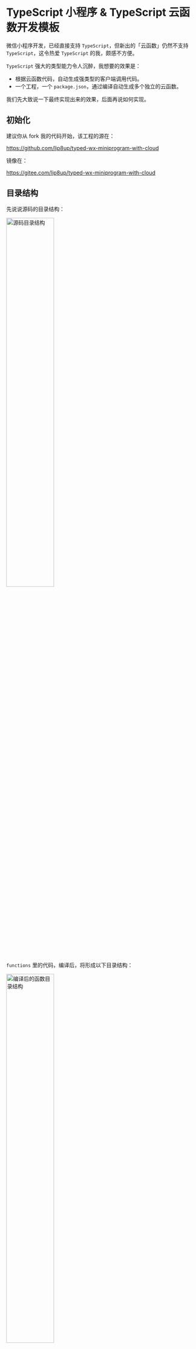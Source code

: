# TypeScript 小程序 & TypeScript 云函数开发模板

微信小程序开发，已经直接支持 `TypeScript`，但新出的「云函数」仍然不支持 `TypeScript`，这令热爱 `TypeScript` 的我，颇感不方便。

`TypeScript` 强大的类型能力令人沉醉，我想要的效果是：

- 根据云函数代码，自动生成强类型的客户端调用代码。
- 一个工程，一个 `package.json`，通过编译自动生成多个独立的云函数。

我们先大致说一下最终实现出来的效果，后面再说如何实现。

## 初始化

建议你从 fork 我的代码开始，该工程的源在：

https://github.com/lip8up/typed-wx-miniprogram-with-cloud

镜像在：

https://gitee.com/lip8up/typed-wx-miniprogram-with-cloud

## 目录结构

先说说源码的目录结构：

<img src="assets/01-layout.png" alt="源码目录结构" width="50%">

`functions` 里的代码，编译后，将形成以下目录结构：

<img src="assets/02-build.png" alt="编译后的函数目录结构" width="50%">

> 当然，如果你的函数比较复杂，需要多个文件，可以在 `functions` 下，创建一个子目录，该子目录的名字，就是你的云函数名字，子目录中创建一个 `index.ts` 作为入口函数，其他文件都放在该目录下。

也可以将一些工具类的函数，放在其他目录，然后在主函数中引用，编译工具，会处理引用关系，确保每个函数都可独立运行。

当然，上述目录结构，是通过根目录下的 `project.config.json` 进行配置的，你可以根据需要进行修改：

```json
{
  "miniprogramRoot": "miniprogram/",
  "cloudfunctionRoot": "cloud/build/",
  "cloudfunctionTemplateRoot": "cloud/.template",
}
```

## 包依赖

最终上传的是 `build` 目录下的函数，每个函数，均含有各自的 `package.json`，并且其 `dependencies` 字段仅仅包含每个函数实际需要的，不会多包含。

举例来说，本示例项目，被各个函数共享使用的 `cloud/package.json` 中，`dependencies` 字段的值为：

```json
"dependencies": {
  "cheerio": "^1.0.0-rc.10",
  "got": "^11.8.2",
  "iconv-lite": "^0.6.3",
  "wx-server-sdk": "^2.5.3"
}
```

`context`、`format`、`sum` 等函数比较简单，只依赖 `wx-server-sdk` 包，以 `sum` 为例，其 `package.json` （`cloud/build/sum/package.json`）为：

```json
{
  "name": "sum",
  "version": "1.0.0",
  "description": "",
  "author": "lip8up <lip8up@qq.com>",
  "license": "MIT",
  "dependencies": {
    "wx-server-sdk": "^2.5.3"
  }
}
```

而 `transfer` 依赖 `cheerio`、`got`、`iconv-lite`、`wx-server-sdk` 四个包，其 `package.json`（`cloud/build/transfer/package.json`）为：

```json
{
  "name": "transfer",
  "version": "1.0.0",
  "description": "",
  "author": "lip8up <lip8up@qq.com>",
  "license": "MIT",
  "dependencies": {
    "got": "^11.8.2",
    "iconv-lite": "^0.6.3",
    "cheerio": "^1.0.0-rc.10",
    "wx-server-sdk": "^2.5.3"
  }
}
```

这里我们先简单说一下，后面再详述如何实现。

## 云函数代码

我们以 `sum` 为例，其内容非常简单：

```ts
// cloud/src/functions/sum.ts
export default (a: number, b: number) => {
  return a + b
}
```

可以看到，使用了 `export default`，使用的也是 `es module` 格式，而云函数，要求导出 `main` 函数，并且使用 `commonjs` 的格式。

别着急，我写的编译工具，要求你直接写 `export default`，剩下的编译工具来处理，如上面的代码，被编译工具处理后，形成如下代码（`cloud/build/sum/index.js`）：

```js
'use strict';

//~~** This code was generated by rollup-plugin-wx-cloud, please DO NOT EDIT it. **~~

Object.defineProperty(exports, '__esModule', { value: true });

var cloud_1 = require('wx-server-sdk');

function _interopDefaultLegacy (e) { return e && typeof e === 'object' && 'default' in e ? e : { 'default': e }; }

var cloud_1__default = /*#__PURE__*/_interopDefaultLegacy(cloud_1);

const default_1 = (a, b) => {
    return a + b;
};
cloud_1__default["default"].init({ env: cloud_1__default["default"].DYNAMIC_CURRENT_ENV });
async function main(event) {
    return default_1(event.a, event.b);
}

exports.main = main;
//# sourceMappingURL=index.js.map
```

可以看到 `export default` 被编译掉了，取而代之，增加了一个 `async function main` 函数，并且使用 `commonjs` 的方式导出它 `exports.main = main;`。

编译工具发现你的原有代码中，没有对 `wx-server-sdk` 进行初始化，会替你初始化：

```js
var cloud_1 = require('wx-server-sdk');
var cloud_1__default = /*#__PURE__*/_interopDefaultLegacy(cloud_1);
`cloud_1__default["default"].init({ env: cloud_1__default["default"].DYNAMIC_CURRENT_ENV })`

// 上面是编译后的代码，对应的源码为：
import cloud from 'wx-server-sdk'
cloud.init({ env: cloud.DYNAMIC_CURRENT_ENV })
```

> 如果你进行了初始化，它就不会再做多余的初始化操作。

## 客户端代码

再看一下强类型的客户端调用代码文件 `miniprogram/lib/cloud.ts` 的内容，原谅我直接上一段大代码，大家先粗略看一下，看不懂也不要紧（能看懂也不要对我撇嘴😒），有一个大概的印象，下面会一步步展开讲述：

```ts
//~~** This code was generated by rollup-plugin-wx-cloud, please DO NOT EDIT it. **~~
import type { main as functionContext } from '@cloud/functions/context'
import type functionFormat from '@cloud/functions/format'
import type functionSum from '@cloud/functions/sum'
import type functionTransfer from '@cloud/functions/transfer'

type PromiseType<T> = T extends Promise<infer _> ? T : Promise<T>

type PromiseReturnType<T extends (...args: any) => any> = (...args: Parameters<T>) => PromiseType<ReturnType<T>>

export const cloudContext = (data?: any): PromiseType<ReturnType<typeof functionContext>> => {
  return wx.cloud.callFunction({ name: 'context', data }).then(res => res.result as any)
}

export const cloudFormat: PromiseReturnType<typeof functionFormat> = json => {
  return wx.cloud.callFunction({ name: 'format', data: { json } }).then(res => res.result as any)
}

export const cloudSum: PromiseReturnType<typeof functionSum> = (a, b) => {
  return wx.cloud.callFunction({ name: 'sum', data: { a, b } }).then(res => res.result as any)
}

export const cloudTransfer: PromiseReturnType<typeof functionTransfer> = url => {
  return wx.cloud.callFunction({ name: 'transfer', data: { url } }).then(res => res.result as any)
}

export default {
  context: cloudContext,
  format: cloudFormat,
  sum: cloudSum,
  transfer: cloudTransfer
}
```

### 别名

`@cloud` 是在项目根目录下的 `tsconfig.json` 配置的别名，指向 `cloud/src/*`：

```json
{
  "compilerOptions": {
    // ...
    "baseUrl": ".",
    "paths": {
      "@cloud/*": [
        "cloud/src/*"
      ]
    }
  },
  "include": [
    "./**/*.ts"
  ],
  "exclude": [
    "node_modules"
  ]
}

```

> 目前，微信官方仍不支持使用别名（除非使用预处理构建），好在该别名只用作 `import type`，编译后并不会出现在编译后的结果文件中。

### 举例分析

我们仍以 `sum` 为例，其代码再看一遍：

```ts
// cloud/src/functions/sum.ts
export default (a: number, b: number) => {
  return a + b
}
```

生成的客户端访问代码为：

```ts
import type functionSum from '@cloud/functions/sum'

export const cloudSum: PromiseReturnType<typeof functionSum> = (a, b) => {
  return wx.cloud.callFunction({ name: 'sum', data: { a, b } }).then(res => res.result as any)
}
```

可以看到，核心是 `PromiseReturnType`，见名知意，它将一个函数类型的返回值 Promise 化。

举例来说，上面的 `sum` 函数的类型（即 `typeof functionSum` 的结果）为：

```ts
(a: number, b: number) => number
```

经过 `PromiseReturnType<typeof functionSum>` 后，变为：

```ts
(a: number, b: number) => Promise<number>
```

为什么要做这种变换呢？

很显然，客户端调用云函数，肯定都是异步的呀，所以要用异步函数。

> 如果函数本身的返回值就是 Promise<T> 呢，PromiseReturnType 考虑到了这种情况，不会出现 Promise<Promise<T>> 这样的结果。
>
> 其实，即便使用了 Promise<Promise<T>>，也不影响最终的使用效果，这是由 Promise 的特性决定的。

知道了 `PromiseReturnType` 的作用，下面的函数体，就好理解多了：

```ts
export const cloudSum: PromiseReturnType<typeof functionSum> = (a, b) => {
  return wx.cloud.callFunction({ name: 'sum', data: { a, b } }).then(res => res.result as any)
}
```

由于已经为 `cloudSum` 标注了类的型 `(a: number, b: number) => Promise<number>`，参数 `(a, b)` 中的 `a` 与 `b` 自动获得 `number` 类型，不用重复标注。

函数体中调用 `wx.cloud.callFunction`，传入 `name` 为 `sum`，这是云函数的名字。传入 `data` 为 `{ a, b }`，这是传给云函数的参数，最终会被云函数的第一个参数（通常名为 `context`）接收，参考上面的云函数 `sum` 编译后的代码：

```js
const default_1 = (a, b) => {
    return a + b;
};
async function main(event) {
    return default_1(event.a, event.b);
}
```

而最后的 `.then(res => res.result as any)`，则是对云函数的调用结果进行提取。转换成 `any`，确保编译器不会报类型转换错误。

### 怎么使用？

```ts
// 导入，使用相对路径，目前官方尚未默认支持 TypeScript 别名：
import { cloudSum } from '../../lib/cloud'

// 在某个 async 函数内：
const sum = await cloudSum(0.1, 0.2)
console.log({ sum })

// 或者在非 async 函数内：
cloudSum(0.1, 0.2).then(sum => console.log({ sum }))
```

将鼠标放在 `cloudSum` 上，`vscode` 会给你强类型的提示：

<img src="assets/03-params-hint.png" alt="cloudSum 参数提示" width="50%">

将鼠标放在返回值 `sum` 上，`vscode` 也会给你强类型的提示：

<img src="assets/04-return-hint.png" alt="cloudSum 返回值提示" width="50%">

你以为只有这些？看动画：

<img src="assets/05-goto.avif" width="100%">

### PromiseReturnType 原理

> 不想了解 `TypeScript` 高级用法的可以跳过该节。

查看生成的 `miniprogram/lib/cloud.ts`，会发现有两个 `TypeScript` 泛型类型：

```ts
type PromiseType<T> = T extends Promise<infer _> ? T : Promise<T>

type PromiseReturnType<T extends (...args: any) => any> = (...args: Parameters<T>) => PromiseType<ReturnType<T>>
```

先看 `PromiseType<T>`，它等于：

```ts
T extends Promise<infer _> ? T : Promise<T>
```

`T extends U ? X : Y` 这种形式，在 `TypeScript` 中被称为「条件类型」，意思是：

> 如果 T 扩展自 U，那么取类型 X，否则取类型 Y。

那么 `T extends Promise<infer _> ? T : Promise<T>` 的结果就好理解了，如果 T 扩展自 Promise，那么就取 T（此时，T 本身就是 Promise 的），否则就用 Promise<T> 把它包装一下，使其成为 Promise，确保其始终为 Promise。

至于 `Promise<infer _>` 中的 `infer _`，`infer` 的含义见下面，`_` 的意思是，我不关心 `Promise<SomeType>` 中的 `SomeType`，省略就行。

> infer 相当于在类型推断中，定义了一个临时变量，类似于 C# LINQ 中的 let 表达式，更详细的讲解，请参见：https://jkchao.github.io/typescript-book-chinese/tips/infer.html。

再看 `PromiseReturnType<T>`，其定义为：

```ts
type PromiseReturnType<T extends (...args: any) => any> = (...args: Parameters<T>) => PromiseType<ReturnType<T>>
```

一点点分析，类型参数 `T extends (...args: any) => any` 的意思是：T 必须为函数。

`Parameters<T>` 是 `TypeScript` 的内置库类型，功能为：取函数 T 的参数列表。

`ReturnType<T>` 也是 `TypeScript` 的内置库类型，功能为：取函数 T 的返回值类型。

整个表达式：`(...args: Parameters<T>) => PromiseType<ReturnType<T>>` 的作用为：
> 定义一个新函数，取函数 T 的参数列表，作为它的参数列表，取 T 的返回值类型，使用 `PromiseType` 进行 `Promise` 化一下，作为它的返回值类型。

### 深入了解

大家可以看一下两个内置库类型的实现，挺有意思，注意看 `infer` 的位置：

```ts
/**
 * Obtain the parameters of a function type in a tuple
 */
type Parameters<T extends (...args: any) => any> = T extends (...args: infer P) => any ? P : never;

/**
 * Obtain the return type of a function type
 */
type ReturnType<T extends (...args: any) => any> = T extends (...args: any) => infer R ? R : any;
```

## 如何实现？

> 从本节开始，一步步介绍如何实现上述方案。

### 选择编译系统

要将 `TypeScript` 编译成 `JavaScript`，`TypeScript` 的官方编译器 `tsc` 就可以实现，但它不够灵活，这里我们选 `rollup`，配合 `@rollup/plugin-typescript` 来完成。

## 基本配置

